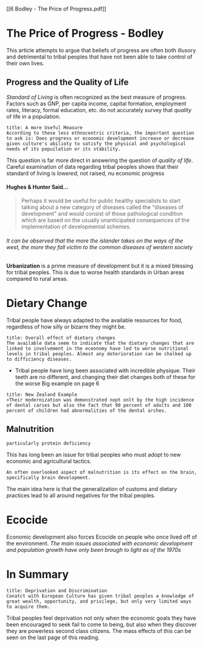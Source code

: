 [[6 Bodley - The Price of Progress.pdf]]
# The Price of Progress - Bodley
This article attempts to argue that beliefs of progress are often both illusory and detrimental to tribal peoples that have not been able to take control of their own lives.
## Progress and the Quality of Life
*Standard of Living* is often recognized as the best measure of progress. Factors such as GNP, per capita income, capital formation, employment rates, literacy, formal education, etc. do not accurately survey that *quality* of life in a population.
```ad-theory
title: A more Useful Measure
According to these less ethnocentric criteria, the important question to ask is: Does progress or economic development increase or decrease given culture's abilioty to satisfy the physical and psychological needs of its popuilation or its stability.
```
This question is far more direct in answering the question of *quality of life*.
	Careful examination of data regarding tribal peoples shows that their standard of living is *lowered*, not raised, nu economic progress
#### Hughes & Hunter Said...
>Perhaps it would be useful for public healthy specialists to start talking about a new category of diseases called the "diseases of development" and would consist of those pathological condition which are based on the usually unanticipated consequences of the implementation of developmental schemes.
###### It can be observed that the more the islander takes on the ways of the west, the more they fall victim to the common diseases of western society
**Urbanization** is a prime measure of development but it is a mixed blessing for tribal peoples. This is due to worse health standards in Urban areas compared to rural areas.
# Dietary Change
Tribal people have always adapted to the available resources for food, regardless of how silly or bizarre they might be.
```ad-summary
title: Overall effect of dietary changes
The available data seem to indicate that the dietary changes that are linked to involvement in the eceonomy have led to worse nutritional levels in tribal peoples. Almost any deterioration can be chalked up to difficiency diseases.
```
- Tribal people have long been associated with incredible physique. Their teeth are no different, and changing their diet changes both of these for the worse
	Big example on page 6
```ad-example
title: New Zealand Example
>Their modernization was demonstrated nopt onlt by the high incidence of dental caries but also the fact that 90 percent of adults and 100 percent of children had abnormalities of the dental arches.
```
## Malnutrition
	particularly protein deficiency
This has long been an issue for tribal peoples who must adopt to new economic and agricultural tactics.
```ad-info
An often overlooked aspect of malnutrition is its effect on the brain, specifically brain development.
```
The main idea here is that the generalization of customs and dietary practices lead to all around negatives for the tribal peoples.
# Ecocide
Economic development also forces Ecocide on people who once lived off of the environment.
*The main issues associated with economic development and population growth have only been brough to light as of the 1970s*
# In Summary
```ad-theory
title: Deprivation and Discrimination
Conatct with European Culture has given tribal peoples a knowledge of great wealth, opportunity, and privilege, but only very limited ways to acquire them.
```
Tribal peoples feel deprivation not only when the economic goals they have been encouraged to seek fail to come to being, but also when they discover they are powerless second class citizens. The mass effects of this can be seen on the last page of this reading.